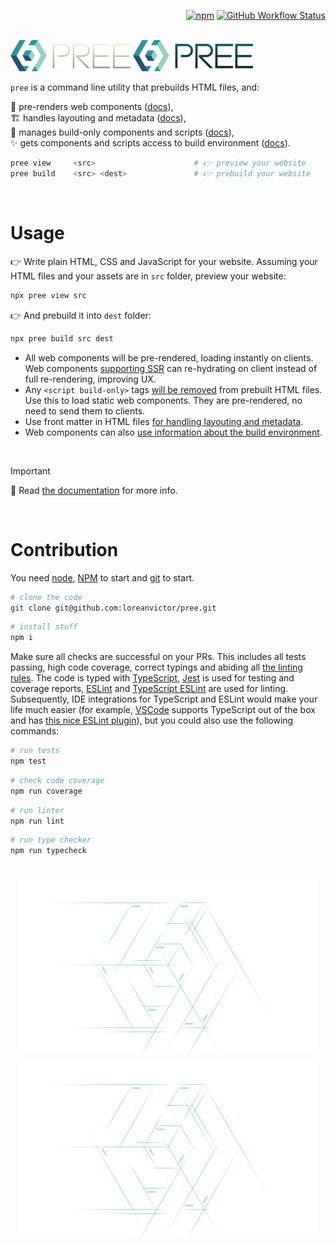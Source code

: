 
<div align="right">

[![npm](https://img.shields.io/npm/v/pree?color=black&label=&style=flat-square)](https://www.npmjs.com/package/pree)
[![GitHub Workflow Status](https://img.shields.io/github/actions/workflow/status/loreanvictor/pree/coverage.yml?label=&style=flat-square)](https://github.com/loreanvictor/pree/actions/workflows/coverage.yml)

</div>

<br>

<img src="./docs/.images/logo-dark.svg#gh-dark-mode-only" width="192px"/>
<img src="./docs/.images/logo-light.svg#gh-light-mode-only" width="192px"/>

<br>

`pree` is a command line utility that prebuilds HTML files, and:

🧬 pre-renders web components ([docs](https://loreanvictor.github.io/pree/usage/)), \
🏗️ handles layouting and metadata ([docs](https://loreanvictor.github.io/pree/usage/meta-layout)), \
👻 manages build-only components and scripts ([docs](https://loreanvictor.github.io/pree/usage/build-only-scripts)), \
✨ gets components and scripts access to build environment ([docs](https://loreanvictor.github.io/pree/components/build-env)).

```bash
pree view     <src>                      # 👉 preview your website
pree build    <src> <dest>               # 👉 prebuild your website
```

<br>

# Usage

👉 Write plain HTML, CSS and JavaScript for your website. Assuming your HTML files and your assets are in `src` folder, preview your website:

```bash
npx pree view src
```

👉 And prebuild it into `dest` folder:

```bash
npx pree build src dest
```
- All web components will be pre-rendered, loading instantly on clients. Web components [supporting SSR](https://loreanvictor.github.io/pree/components/ssr) can re-hydrating on client instead of full re-rendering, improving UX.
- Any `<script build-only>` tags [will be removed](https://loreanvictor.github.io/pree/usage/build-only-scripts) from prebuilt HTML files. Use this to load static web components. They are pre-rendered, no need to send them to clients.
- Use front matter in HTML files [for handling layouting and metadata](https://loreanvictor.github.io/pree/usage/meta-layout).
- Web components can also [use information about the build environment](https://loreanvictor.github.io/pree/components/build-env).

<br>

> [!IMPORTANT]
> 📖 Read [the documentation](https://loreanvictor.github.io/pree) for more info.

<br>

# Contribution

You need [node](https://nodejs.org/en/), [NPM](https://www.npmjs.com) to start and [git](https://git-scm.com) to start.

```bash
# clone the code
git clone git@github.com:loreanvictor/pree.git
```
```bash
# install stuff
npm i
```

Make sure all checks are successful on your PRs. This includes all tests passing, high code coverage, correct typings and abiding all [the linting rules](https://github.com/loreanvictor/pree/blob/main/.eslintrc). The code is typed with [TypeScript](https://www.typescriptlang.org), [Jest](https://jestjs.io) is used for testing and coverage reports, [ESLint](https://eslint.org) and [TypeScript ESLint](https://typescript-eslint.io) are used for linting. Subsequently, IDE integrations for TypeScript and ESLint would make your life much easier (for example, [VSCode](https://code.visualstudio.com) supports TypeScript out of the box and has [this nice ESLint plugin](https://marketplace.visualstudio.com/items?itemName=dbaeumer.vscode-eslint)), but you could also use the following commands:

```bash
# run tests
npm test
```
```bash
# check code coverage
npm run coverage
```
```bash
# run linter
npm run lint
```
```bash
# run type checker
npm run typecheck
```

<br>

<div align="center">
  <img src="docs/.images/watermark-light.svg#gh-light-mode-only" width="480px"/>
  <img src="docs/.images/watermark-dark.svg#gh-dark-mode-only" width="480px" />
</div>

